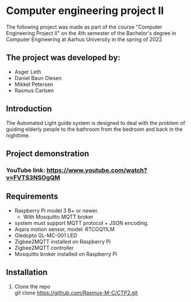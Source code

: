 # Computer engineering project II

The following project was made as part of the course "Computer Engineering Project II" on the 4th semester of the Bachelor's degree in Computer Engineering at Aarhus University in the spring of 2022.

## The project was developed by:

   - Asger Leth
   - Daniel Baun Olesen
   - Mikkel Petersen
   - Rasmus Carlsen

## Introduction

The Automated Light guide system is designed to deal with the problem of guiding elderly people to the bathroom from the bedroom and back in the nighttime. 


## Project demonstration

### YouTube link: https://www.youtube.com/watch?v=FVTS3NSOgQM

## Requirements
- Raspberry Pi model 3 B+ or newer.
   - With Mosquitto MQTT broker
- system must support MQTT protocol + JSON encoding.
- Aqara motion sensor, model: RTCGQ11LM
- Gledopto GL-MC-001 LED
- Zigbee2MQTT installed on Raspberry Pi
- Zigbee2MQTT controller
- Mosquitto broker installed on Raspberry Pi

## Installation
1. Clone the repo<br>
      git clone https://github.com/Rasmus-M-C/CTP2.git
